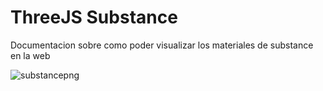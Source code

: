 # ThreeJS Substance
Documentacion sobre como poder visualizar los materiales de substance en la web



![substancepng](https://github.com/beztao01/thjree-substance/assets/51276791/339628fa-c45f-4fda-b9f4-440ea7f24097)
